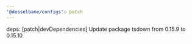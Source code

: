 ```yaml
---
'@desselbane/configs': patch
---
```


deps: [patch|devDependencies] Update package tsdown from 0.15.9 to 0.15.10
